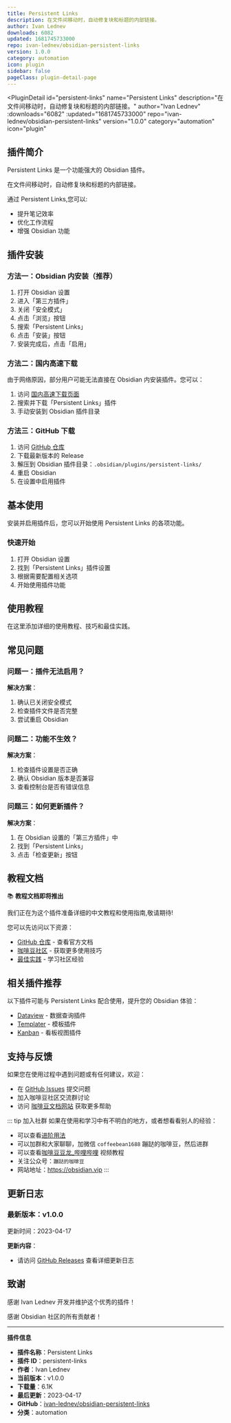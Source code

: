 ```yaml
---
title: Persistent Links
description: 在文件间移动时，自动修复块和标题的内部链接。
author: Ivan Lednev
downloads: 6082
updated: 1681745733000
repo: ivan-lednev/obsidian-persistent-links
version: 1.0.0
category: automation
icon: plugin
sidebar: false
pageClass: plugin-detail-page
---
```


<PluginDetail
  id="persistent-links"
  name="Persistent Links"
  description="在文件间移动时，自动修复块和标题的内部链接。"
  author="Ivan Lednev"
  :downloads="6082"
  :updated="1681745733000"
  repo="ivan-lednev/obsidian-persistent-links"
  version="1.0.0"
  category="automation"
  icon="plugin"
>

<!-- AUTO_GENERATED_START -->
## 插件简介

Persistent Links 是一个功能强大的 Obsidian 插件。

在文件间移动时，自动修复块和标题的内部链接。

通过 Persistent Links,您可以:

- 提升笔记效率
- 优化工作流程
- 增强 Obsidian 功能

<!-- AUTO_GENERATED_END -->

<!-- AUTO_GENERATED_START -->
## 插件安装

### 方法一：Obsidian 内安装（推荐）

1. 打开 Obsidian 设置
2. 进入「第三方插件」
3. 关闭「安全模式」
4. 点击「浏览」按钮
5. 搜索「Persistent Links」
6. 点击「安装」按钮
7. 安装完成后，点击「启用」

### 方法二：国内高速下载

由于网络原因，部分用户可能无法直接在 Obsidian 内安装插件。您可以：

1. 访问 [国内高速下载页面](/zh/documentation/obsidian-plugins-download.html)
2. 搜索并下载「Persistent Links」插件
3. 手动安装到 Obsidian 插件目录

### 方法三：GitHub 下载

1. 访问 [GitHub 仓库](https://github.com/ivan-lednev/obsidian-persistent-links)
2. 下载最新版本的 Release
3. 解压到 Obsidian 插件目录：`.obsidian/plugins/persistent-links/`
4. 重启 Obsidian
5. 在设置中启用插件

## 基本使用

安装并启用插件后，您可以开始使用 Persistent Links 的各项功能。

### 快速开始

1. 打开 Obsidian 设置
2. 找到「Persistent Links」插件设置
3. 根据需要配置相关选项
4. 开始使用插件功能

<!-- AUTO_GENERATED_END -->

<!-- CUSTOM_CONTENT_START:tutorial -->
## 使用教程

在这里添加详细的使用教程、技巧和最佳实践。

<!-- CUSTOM_CONTENT_END:tutorial -->

<!-- SHARED_CONTENT_START -->
## 常见问题

### 问题一：插件无法启用？

**解决方案**：
1. 确认已关闭安全模式
2. 检查插件文件是否完整
3. 尝试重启 Obsidian

### 问题二：功能不生效？

**解决方案**：
1. 检查插件设置是否正确
2. 确认 Obsidian 版本是否兼容
3. 查看控制台是否有错误信息

### 问题三：如何更新插件？

**解决方案**：
1. 在 Obsidian 设置的「第三方插件」中
2. 找到「Persistent Links」
3. 点击「检查更新」按钮

## 教程文档

📚 **教程文档即将推出**

我们正在为这个插件准备详细的中文教程和使用指南,敬请期待!

您可以先访问以下资源：
- [GitHub 仓库](https://github.com/ivan-lednev/obsidian-persistent-links) - 查看官方文档
- [咖啡豆社区](/zh/bases/) - 获取更多使用技巧
- [最佳实践](/zh/best-practices/) - 学习社区经验

## 相关插件推荐

以下插件可能与 Persistent Links 配合使用，提升您的 Obsidian 体验：

- [Dataview](/zh/plugins/dataview.html) - 数据查询插件
- [Templater](/zh/plugins/templater-obsidian.html) - 模板插件
- [Kanban](/zh/plugins/obsidian-kanban.html) - 看板视图插件

## 支持与反馈

如果您在使用过程中遇到问题或有任何建议，欢迎：

- 在 [GitHub Issues](https://github.com/ivan-lednev/obsidian-persistent-links/issues) 提交问题
- 加入咖啡豆社区交流群讨论
- 访问 [咖啡豆文档网站](https://obsidian.vip) 获取更多帮助

::: tip 加入社群
如果在使用和学习中有不明白的地方，或者想看看别人的经验：
- 可以查看[进阶用法](/zh/advanced)
- 可以加群和大家聊聊，加微信 `coffeebean1688` 蹦跶的咖啡豆，然后进群
- 可以查看[咖啡豆豆龙_哔哩哔哩](https://space.bilibili.com/618777356) 视频教程
- 关注公众号：`蹦跶的咖啡豆`
- 网站地址：https://obsidian.vip
:::
<!-- SHARED_CONTENT_END -->

<!-- AUTO_GENERATED_START -->
## 更新日志

### 最新版本：v1.0.0

更新时间：2023-04-17

**更新内容**：
- 请访问 [GitHub Releases](https://github.com/ivan-lednev/obsidian-persistent-links/releases) 查看详细更新日志

## 致谢

感谢 Ivan Lednev 开发并维护这个优秀的插件！

感谢 Obsidian 社区的所有贡献者！

---

**插件信息**
- **插件名称**：Persistent Links
- **插件 ID**：persistent-links
- **作者**：Ivan Lednev
- **当前版本**：v1.0.0
- **下载量**：6.1K
- **最后更新**：2023-04-17
- **GitHub**：[ivan-lednev/obsidian-persistent-links](https://github.com/ivan-lednev/obsidian-persistent-links)
- **分类**：automation
<!-- AUTO_GENERATED_END -->

</PluginDetail>

